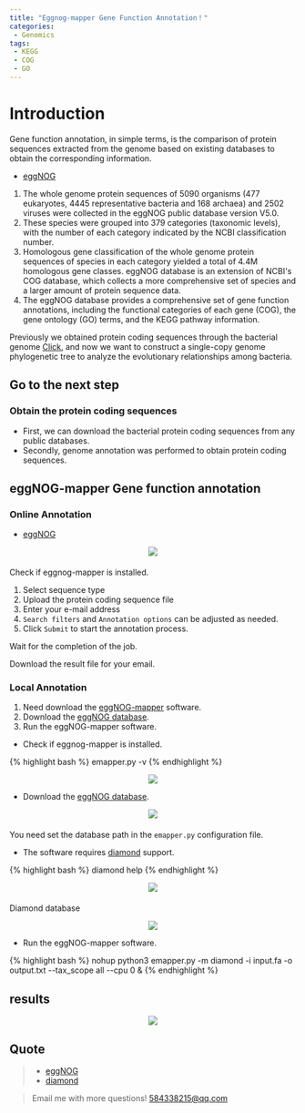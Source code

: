 ```yaml
---
title: "Eggnog-mapper Gene Function Annotation！"
categories: 
 - Genomics
tags: 
 - KEGG
 - COG
 - GO
---
```


# Introduction

Gene function annotation, in simple terms, is the comparison of protein sequences extracted from the genome based on existing databases to obtain the corresponding information.

- [eggNOG][eggNOG-doc]
1. The whole genome protein sequences of 5090 organisms (477 eukaryotes, 4445 representative bacteria and 168 archaea) and 2502 viruses were collected in the eggNOG public database version V5.0. 
2. These species were grouped into 379 categories (taxonomic levels), with the number of each category indicated by the NCBI classification number. 
3. Homologous gene classification of the whole genome protein sequences of species in each category yielded a total of 4.4M homologous gene classes. eggNOG database is an extension of NCBI's COG database, which collects a more comprehensive set of species and a larger amount of protein sequence data.
4. The eggNOG database provides a comprehensive set of gene function annotations, including the functional categories of each gene (COG), the gene ontology (GO) terms, and the KEGG pathway information.

Previously we obtained protein coding sequences through the bacterial genome [Click][ga-doc], and now we want to construct a single-copy genome phylogenetic tree to analyze the evolutionary relationships among bacteria.

## Go to the next step

### Obtain the protein coding sequences

- First, we can download the bacterial protein coding sequences from any public databases.
- Secondly, genome annotation was performed to obtain protein coding sequences.

##  eggNOG-mapper Gene function annotation

### Online Annotation

- [eggNOG][eggNOG-doc]

<div style="text-align: center; margin-bottom: 20px">
  <img src="https://mengqy2022.github.io/assets/images/2024-10-26-eggnog-mapper-1.png"/>
</div>

Check if eggnog-mapper is installed.
1. Select sequence type
2. Upload the protein coding sequence file
3. Enter your e-mail address
4. `Search filters` and `Annotation options` can be adjusted as needed.
5. Click `Submit` to start the annotation process.

Wait for the completion of the job.

Download the result file for your email.

### Local Annotation

1. Need download the [eggNOG-mapper][eggNOG-mapper-doc] software.
2. Download the [eggNOG database][eggNOG-database].
3. Run the eggNOG-mapper software.

- Check if eggnog-mapper is installed.

{% highlight bash %}
emapper.py -v
{% endhighlight %}

<div style="text-align: center">
  <img src="https://mengqy2022.github.io/assets/images/2024-10-26-eggnog-mapper-2.png"/>
</div>

- Download the [eggNOG database][eggNOG-database].

<div style="text-align: center; margin-bottom: 20px">
  <img src="https://mengqy2022.github.io/assets/images/2024-10-26-eggnog-mapper-3.png"/>
</div>

You need set the database path in the `emapper.py` configuration file.

- The software requires [diamond][diamond-doc] support.

{% highlight bash %}
diamond help
{% endhighlight %}

<div style="text-align: center; margin-bottom: 20px">
  <img src="https://mengqy2022.github.io/assets/images/2024-10-26-eggnog-mapper-4.png"/>
</div>

Diamond database

<div style="text-align: center;">
  <img src="https://mengqy2022.github.io/assets/images/2024-10-26-eggnog-mapper-5.png"/>
</div>

- Run the eggNOG-mapper software.

{% highlight bash %}
nohup python3 emapper.py -m diamond -i input.fa -o output.txt --tax_scope all --cpu 0 &
{% endhighlight %}

## results

<div style="text-align: center;">
  <img src="https://mengqy2022.github.io/assets/images/2024-10-26-eggnog-mapper-6.png"/>
</div>

## Quote 

> - [eggNOG][eggNOG-doc]
> - [diamond][diamond-doc]

> Email me with more questions!
> 584338215@qq.com

[eggNOG-doc]: http://eggnog-mapper.embl.de/
[ga-doc]: https://mengqy2022.github.io/genomics/genome-annotation/
[eggNOG-mapper-doc]: https://github.com/eggnogdb/eggnog-mapper
[eggNOG-database]: http://eggnog5.embl.de/download/emapperdb-5.0.2/
[diamond-doc]: https://github.com/bbuchfink/diamond

<script src="https://giscus.app/client.js"
        data-repo="mengqy2022/mengqy2022.github.io"
        data-repo-id="R_kgDONFQ-nw"
        data-category="Announcements"
        data-category-id="DIC_kwDONFQ-n84CjtiY"
        data-mapping="pathname"
        data-strict="0"
        data-reactions-enabled="1"
        data-emit-metadata="0"
        data-input-position="bottom"
        data-theme="dark_high_contrast"
        data-lang="zh-CN"
        crossorigin="anonymous"
        async>
</script>